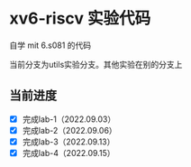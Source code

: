 # xv6-riscv 实验代码
自学 mit 6.s081 的代码

当前分支为utils实验分支。其他实验在别的分支上

## 当前进度
- [x] 完成lab-1（2022.09.03）
- [x] 完成lab-2（2022.09.06）
- [x] 完成lab-3（2022.09.13）
- [x] 完成lab-4（2022.09.15）
